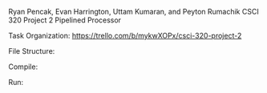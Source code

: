 Ryan Pencak, Evan Harrington, Uttam Kumaran, and Peyton Rumachik
CSCI 320 Project 2
Pipelined Processor

Task Organization: https://trello.com/b/mykwXOPx/csci-320-project-2

File Structure:

Compile:

Run:
